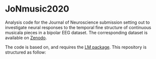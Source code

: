 # JoNmusic2020

Analysis code for the Journal of Neuroscience submission setting out to investigate neural responses to the temporal fine structure of continuous musicala pieces in a bipolar EEG dataset. The corresponding dataset is available on [Zenodo](https://zenodo.org/).

The code is based on, and requires the [LM package](https://github.com/octaveEtard/LMpackage). This repository is structured as follow:
